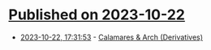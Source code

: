 # [Published on 2023-10-22](index.md)

* [2023-10-22, 17:31:53](https://lobste.rs/s/knyky9/calamares_arch_derivatives) - [Calamares & Arch (Derivatives)](https://euroquis.nl//calamares/2023/10/22/calamares.html)
